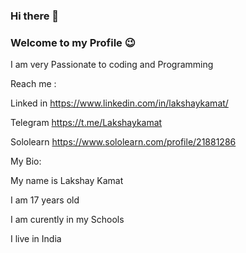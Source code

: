 ### Hi there 👋

### Welcome to my Profile 😉

I am very Passionate to coding and Programming



Reach me :

Linked in https://www.linkedin.com/in/lakshaykamat/

Telegram https://t.me/Lakshaykamat

Sololearn https://www.sololearn.com/profile/21881286

My Bio:

My name is Lakshay Kamat

I am 17 years old

I am curently in my Schools

I live in India

